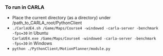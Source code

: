 ### To run in CARLA  
- Place the current directory (as a directory) under /path_to_CARLA_root/PythonClient
- ``
./CarlaUE4.sh /Game/Maps/Course4 -windowed -carla-server -benchmark -fps=30
`` in Ubuntu  
``
CarlaUE4.exe /Game/Maps/Course4 -windowed -carla-server -benchmark -fps=30
`` in Windows  
- ``
python ./PythonClient/MotionPlanner/module.py
``

